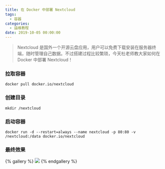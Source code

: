 ```yaml
---
title: 在 Docker 中部署 Nextcloud
tags:
  - 容器
categories:
  - 运维教程
date: 2019-10-05 00:00:00
---
```


> Nextcloud 是国外一个开源云盘应用，用户可以免费下载安装在服务器终端，随时管理自己数据。不过搭建过程比较繁琐，今天杜老师教大家如何在 Docker 中部署 Nextcloud！

<!-- more -->

### 拉取容器

```
docker pull docker.io/nextcloud
```

### 创建目录

```
mkdir /nextcloud
```

### 启动容器

```
docker run -d --restart=always --name nextcloud -p 80:80 -v /nextcloud:/data docker.io/nextcloud
```

### 最终效果

{% gallery %}
![](https://cdn.dusays.com/2019/10/88-1.jpg)
{% endgallery %}